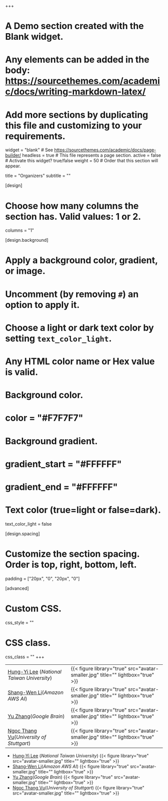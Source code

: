+++
# A Demo section created with the Blank widget.
# Any elements can be added in the body: https://sourcethemes.com/academic/docs/writing-markdown-latex/
# Add more sections by duplicating this file and customizing to your requirements.

widget = "blank"  # See https://sourcethemes.com/academic/docs/page-builder/
headless = true  # This file represents a page section.
active =  false # Activate this widget? true/false
weight = 50  # Order that this section will appear.

title = "Organizers"
subtitle = ""

[design]
  # Choose how many columns the section has. Valid values: 1 or 2.
  columns = "1"

[design.background]
  # Apply a background color, gradient, or image.
  #   Uncomment (by removing `#`) an option to apply it.
  #   Choose a light or dark text color by setting `text_color_light`.
  #   Any HTML color name or Hex value is valid.

  # Background color.
  # color = "#F7F7F7"
  
  # Background gradient.
  # gradient_start = "#FFFFFF"
  # gradient_end = "#FFFFFF"
  
  # Text color (true=light or false=dark).
  text_color_light = false

[design.spacing]
  # Customize the section spacing. Order is top, right, bottom, left.
  padding = ["20px", "0", "20px", "0"]

[advanced]
 # Custom CSS. 
 css_style = ""
 
 # CSS class.
 css_class = ""
+++

| | |
| ------------------| ------------------------------ |
| [Hung-Yi Lee](http://speech.ee.ntu.edu.tw/~tlkagk/index.html) (*National Taiwan University*)            |     {{< figure library="true" src="avatar-smaller.jpg" title="" lightbox="true" >}}        |
|  [Shang-Wen Li]()(*Amazon AWS AI*)           |     {{< figure library="true" src="avatar-smaller.jpg" title="" lightbox="true" >}}        |
|  [Yu Zhang]()(*Google Brain*)           |     {{< figure library="true" src="avatar-smaller.jpg" title="" lightbox="true" >}}        |
|  [Ngoc Thang Vu]()(*University of Stuttgart*)           |     {{< figure library="true" src="avatar-smaller.jpg" title="" lightbox="true" >}}        |

* [Hung-Yi Lee](http://speech.ee.ntu.edu.tw/~tlkagk/index.html) (*National Taiwan
  University*)
{{< figure library="true" src="avatar-smaller.jpg" title="" lightbox="true" >}}
* [Shang-Wen Li]()(*Amazon AWS AI*)
{{< figure library="true" src="avatar-smaller.jpg" title="" lightbox="true" >}}
* [Yu Zhang]()(*Google Brain*)
{{< figure library="true" src="avatar-smaller.jpg" title="" lightbox="true" >}}
* [Ngoc Thang Vu]()(*University of Stuttgart*)
{{< figure library="true" src="avatar-smaller.jpg" title="" lightbox="true" >}}
